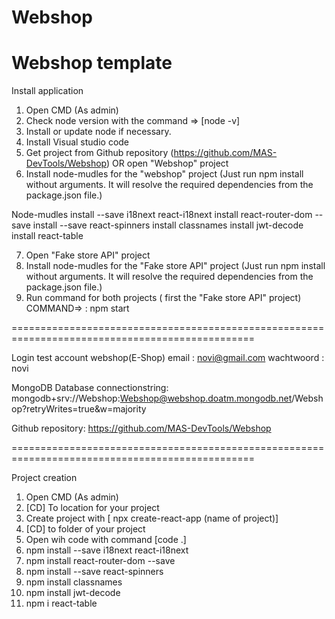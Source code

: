 # Webshop
Webshop template
================================================================================================


Install application


1.	Open CMD (As admin)
2.	Check node version with the command => [node -v]
3.	Install or update node if necessary.
4.	Install Visual studio code
5.	Get project from Github repository (https://github.com/MAS-DevTools/Webshop) OR open "Webshop"
	project
6.	Install node-mudles for the "webshop" project (Just run npm install without arguments. It will resolve the required dependencies from the package.json file.)

Node-mudles
install --save i18next react-i18next
install react-router-dom --save
install --save react-spinners
install classnames
install jwt-decode
install react-table

7.	Open "Fake store API" project
8.	Install node-mudles for the "Fake store API" project (Just run npm install without arguments. It will resolve the required dependencies from the package.json file.)
9.	Run command for both projects ( first the "Fake store API" project) COMMAND=> : npm start 




================================================================================================

Login test account webshop(E-Shop)
email		:	novi@gmail.com
wachtwoord	:	novi


MongoDB Database connectionstring:
mongodb+srv://Webshop:Webshop@webshop.doatm.mongodb.net/Webshop?retryWrites=true&w=majority

Github repository:
https://github.com/MAS-DevTools/Webshop


================================================================================================




Project creation
1.	Open CMD (As admin)
2.	[CD] To location for your project
3.	Create project with  [ npx create-react-app (name of project)] 
4.	[CD] to folder of your project
5.	Open wih code with command [code .]
6.	npm install --save i18next react-i18next
7.	npm install react-router-dom --save
8.	npm install --save react-spinners
9.	npm install classnames
10.	npm install jwt-decode
11.	npm i react-table